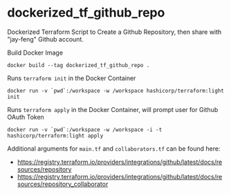 # dockerized_tf_github_repo
Dockerized Terraform Script to Create a Github Repository, then share with "jay-feng" Github account.

Build Docker Image
```
docker build --tag dockerized_tf_github_repo .
```

Runs `terraform init` in the Docker Container
```
docker run -v `pwd`:/workspace -w /workspace hashicorp/terraform:light init
```

Runs `terraform apply` in the Docker Container, will prompt user for Github OAuth Token
```
docker run -v `pwd`:/workspace -w /workspace -i -t hashicorp/terraform:light apply 
```

Additional arguments for `main.tf` and `collaborators.tf` can be found here:
- https://registry.terraform.io/providers/integrations/github/latest/docs/resources/repository
- https://registry.terraform.io/providers/integrations/github/latest/docs/resources/repository_collaborator

